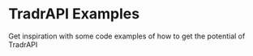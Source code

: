 # TradrAPI Examples

Get inspiration with some code examples of how to get the potential of TradrAPI
